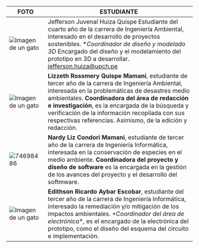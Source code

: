 
| **FOTO** | **ESTUDIANTE** | 
|----------|----------|
| ![Imagen de un gato](https://github.com/nardyliz12/fundamentos_de_dise-o/assets/151795724/965d7be4-01fb-46f4-9e69-7805768190c4)| Jefferson Juvenal Huiza Quispe Estudiante del cuarto año de la carrera de Ingeniería Ambiental, interesado en el desarrollo de proyectos sostenibles. **Coordinador de diseño y modelado 3D* Encargado del diseño y el modelamiento del prototipo en 3D a desarrollar. jefferson.huiza@upch.pe   |
| ![Imagen de un gato](https://github.com/nardyliz12/fundamentos_de_dise-o/assets/151795724/2c1e365a-c491-48a5-9d7c-18ccb8109a28)   | **Lizzeth Rossmery Quispe Mamani**, estudiante de tercer año de la carrera de Ingeniería Ambiental, interesada en la problemáticas de desastres medio ambientales. **Coordinadora del área de redacción e investigación**, es la encargada de la búsqueda y verificación de la información recopilada con sus respectivas referencias. Asimismo, de la edición y redacción.   |
|![74698486](https://github.com/nardyliz12/fundamentos_de_dise-o/assets/151795724/5d6e47cf-7826-4931-845c-c168654e085d)   |**Nardy Liz Condori Mamani**, estudiante de tercer año de la carrera de Ingeniería Informática, interesada en la conservación de especies en el medio ambiente. **Coordinadora del proyecto y diseño de software** es la encargada en la gestión de los avances del proyecto y el desarrollo del softmware.  | 
|![Imagen de un gato](https://github.com/nardyliz12/fundamentos_de_dise-o/assets/151795724/965d7be4-01fb-46f4-9e69-7805768190c4)|**Edithson Ricardo Aybar Escobar**, estudiante del tercer año de la carrera de Ingeniería Informática, interesado la remediación y/o mitigación de los impactos ambientales. *+Coordinador del área de electrónica**, es el encargado de la electrónica del prototipo, como el diseño del esquema del circuito e implementación.
